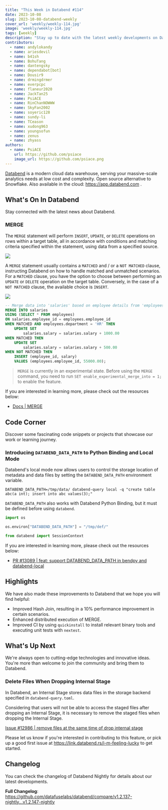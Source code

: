 ```yaml
---
title: "This Week in Databend #114"
date: 2023-10-08
slug: 2023-10-08-databend-weekly
cover_url: 'weekly/weekly-114.jpg'
image: 'weekly/weekly-114.jpg'
tags: [weekly]
description: "Stay up to date with the latest weekly developments on Databend!"
contributors:
  - name: andylokandy
  - name: ariesdevil
  - name: b41sh
  - name: BohuTang
  - name: dantengsky
  - name: dependabot[bot]
  - name: Dousir9
  - name: drmingdrmer
  - name: everpcpc
  - name: flaneur2020
  - name: JackTan25
  - name: PsiACE
  - name: RinChanNOWWW
  - name: SkyFan2002
  - name: soyeric128
  - name: sundy-li
  - name: TCeason
  - name: xudong963
  - name: youngsofun
  - name: zenus
  - name: zhyass
authors:
  - name: PsiACE
    url: https://github.com/psiace
    image_url: https://github.com/psiace.png
---
```


[Databend](https://github.com/datafuselabs/databend) is a modern cloud data warehouse, serving your massive-scale analytics needs at low cost and complexity. Open source alternative to Snowflake. Also available in the cloud: <https://app.databend.com> .

## What's On In Databend

Stay connected with the latest news about Databend.

### MERGE

The `MERGE` statement will perform `INSERT`, `UPDATE`, or `DELETE` operations on rows within a target table, all in accordance with conditions and matching criteria specified within the statement, using data from a specified source.

![](https://databend.rs/assets/images/merge-into-single-clause-96616a67419ab6991f8cb16526c81d4b.jpeg)

A `MERGE` statement usually contains a `MATCHED` and / or a `NOT MATCHED` clause, instructing Databend on how to handle matched and unmatched scenarios. For a `MATCHED` clause, you have the option to choose between performing an `UPDATE` or `DELETE` operation on the target table. Conversely, in the case of a `NOT MATCHED` clause, the available choice is `INSERT`.

![](https://databend.rs/assets/images/merge-into-multi-clause-a0013edb335b7f6c45f9b338a68c50c8.jpeg)

```SQL
-- Merge data into 'salaries' based on employee details from 'employees'
MERGE INTO salaries
USING (SELECT * FROM employees)
ON salaries.employee_id = employees.employee_id
WHEN MATCHED AND employees.department = 'HR' THEN
    UPDATE SET
        salaries.salary = salaries.salary + 1000.00
WHEN MATCHED THEN
    UPDATE SET
        salaries.salary = salaries.salary + 500.00
WHEN NOT MATCHED THEN
    INSERT (employee_id, salary)
    VALUES (employees.employee_id, 55000.00);
```

> `MERGE` is currently in an experimental state. Before using the `MERGE` command, you need to run `SET enable_experimental_merge_into = 1;` to enable the feature.

If you are interested in learning more, please check out the resources below:

- [Docs | MERGE](https://databend.rs/doc/sql-commands/dml/dml-merge)

## Code Corner

Discover some fascinating code snippets or projects that showcase our work or learning journey.

### Introducing `DATABEND_DATA_PATH` to Python Binding and Local Mode

Databend's local mode now allows users to control the storage location of metadata and data files by setting the `DATABEND_DATA_PATH` environment variable.

```shell
DATABEND_DATA_PATH=/tmp/data/ databend-query local -q "create table abc(a int); insert into abc values(3);"
```

`DATABEND_DATA_PATH` also works with Databend Python Binding, but it must be defined before using `databend`.

```python
import os

os.environ["DATABEND_DATA_PATH"] = "/tmp/def/"

from databend import SessionContext
```

If you are interested in learning more, please check out the resources below:

- [PR #13089 | feat: support DATABEND_DATA_PATH in bendpy and databend-local](https://github.com/datafuselabs/databend/pull/13089)

## Highlights

We have also made these improvements to Databend that we hope you will find helpful:

- Improved Hash Join, resulting in a 10% performance improvement in certain scenarios.
- Enhanced distributed execution of MERGE.
- Improved CI by using `quickinstall` to install relevant binary tools and executing unit tests with `nextest`.

## What's Up Next

We're always open to cutting-edge technologies and innovative ideas. You're more than welcome to join the community and bring them to Databend.

### Delete Files When Dropping Internal Stage

In Databend, an Internal Stage stores data files in the storage backend specified in `databend-query.toml`. 

Considering that users will not be able to access the staged files after dropping an Internal Stage, it is necessary to remove the staged files when dropping the Internal Stage.

[Issue #12986 | remove files at the same time of drop internal stage](https://github.com/datafuselabs/databend/issues/12986)

Please let us know if you're interested in contributing to this feature, or pick up a good first issue at <https://link.databend.rs/i-m-feeling-lucky> to get started.

## Changelog

You can check the changelog of Databend Nightly for details about our latest developments.

**Full Changelog**: <https://github.com/datafuselabs/databend/compare/v1.2.137-nightly...v1.2.147-nightly>
